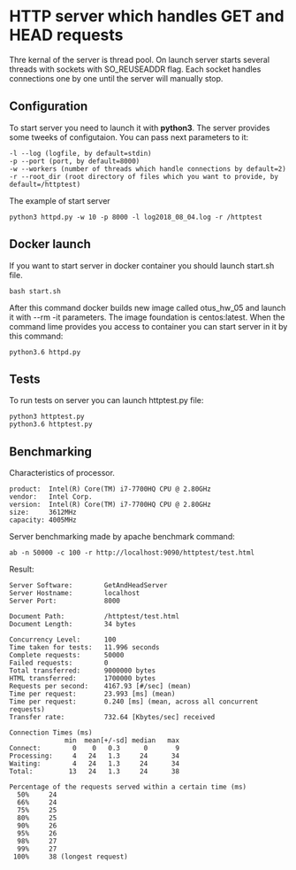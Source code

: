 # HTTP server which handles GET and HEAD requests

Thre kernal of the server is thread pool. On launch server starts several threads with sockets with SO_REUSEADDR flag. 
Each socket handles connections one by one until the server will manually stop.

## Configuration
To start server you need to launch it with **python3**.
The server provides some tweeks of configutaion.
You can pass next parameters to it:

```
-l --log (logfile, by default=stdin)
-p --port (port, by default=8000)
-w --workers (number of threads which handle connections by default=2)
-r --root_dir (root directory of files which you want to provide, by default=/httptest)
```
The example of start server
```
python3 httpd.py -w 10 -p 8000 -l log2018_08_04.log -r /httptest
```

## Docker launch

If you want to start server in docker container you should launch start.sh file.
```
bash start.sh
```
After this command docker builds new image called otus_hw_05 and launch it with --rm -it parameters.
The image foundation is centos:latest.
When the command lime provides you access to container you can start server in it by this command:
```
python3.6 httpd.py
```

## Tests
To run tests on server you can launch httptest.py file:
```
python3 httptest.py
python3.6 httptest.py
```

## Benchmarking

Characteristics of processor.
```
product:  Intel(R) Core(TM) i7-7700HQ CPU @ 2.80GHz
vendor:   Intel Corp.
version:  Intel(R) Core(TM) i7-7700HQ CPU @ 2.80GHz
size:     3612MHz
capacity: 4005MHz
```

Server benchmarking made by apache benchmark command:
```
ab -n 50000 -c 100 -r http://localhost:9090/httptest/test.html
```

Result:

```
Server Software:        GetAndHeadServer
Server Hostname:        localhost
Server Port:            8000

Document Path:          /httptest/test.html
Document Length:        34 bytes

Concurrency Level:      100
Time taken for tests:   11.996 seconds
Complete requests:      50000
Failed requests:        0
Total transferred:      9000000 bytes
HTML transferred:       1700000 bytes
Requests per second:    4167.93 [#/sec] (mean)
Time per request:       23.993 [ms] (mean)
Time per request:       0.240 [ms] (mean, across all concurrent requests)
Transfer rate:          732.64 [Kbytes/sec] received

Connection Times (ms)
              min  mean[+/-sd] median   max
Connect:        0    0   0.3      0       9
Processing:     4   24   1.3     24      34
Waiting:        4   24   1.3     24      34
Total:         13   24   1.3     24      38

Percentage of the requests served within a certain time (ms)
  50%     24
  66%     24
  75%     25
  80%     25
  90%     26
  95%     26
  98%     27
  99%     27
 100%     38 (longest request)
```

